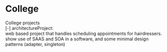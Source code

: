 # College
College projects 
<br>
  [-] architectureProject:
<br>
        web based project that handles scheduling appointments for hairdressers. <br>
        show use of SAAS and SOA in a software, and some minimal design patterns (adapter, singleton)
        
